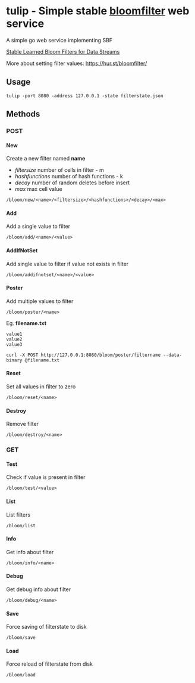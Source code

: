 # tulip - Simple stable [bloomfilter](https://en.wikipedia.org/wiki/Bloom_filter) web service

A simple go web service implementing SBF

[Stable Learned Bloom Filters for Data Streams](http://www.vldb.org/pvldb/vol13/p2355-liu.pdf)

More about setting filter values: https://hur.st/bloomfilter/

## Usage
```
tulip -port 8080 -address 127.0.0.1 -state filterstate.json
```


## Methods

### POST

#### New
Create a new filter named __name__

* _filtersize_ number of cells in filter - m 
* _hashfunctions_ number of hash functions - k
* _decay_ number of random deletes before insert
* _max_ max cell value
  

```
/bloom/new/<name>/<filtersize>/<hashfunctions>/<decay>/<max>
```


#### Add
Add a single value to filter

```
/bloom/add/<name>/<value>
```

#### AddIfNotSet
Add single value to filter if value not exists in filter

```
/bloom/addifnotset/<name>/<value>
```

#### Poster
Add multiple values to filter

```
/bloom/poster/<name>
```

Eg. **filename.txt**
```
value1
value2
value3
```

```
curl -X POST http://127.0.0.1:8080/bloom/poster/filtername --data-binary @filename.txt
```
#### Reset
Set all values in filter to zero
```
/bloom/reset/<name>
```

#### Destroy
Remove filter
```
/bloom/destroy/<name>
```

### GET

#### Test
Check if value is present in filter
```
/bloom/test/<value>
```
#### List
List filters
```
/bloom/list
```

#### Info
Get info about filter
```
/bloom/info/<name>
```

#### Debug
Get debug info about filter
```
/bloom/debug/<name>
```

#### Save
Force saving of filterstate to disk
```
/bloom/save
```

#### Load
Force reload of filterstate from disk
```
/bloom/load
```


